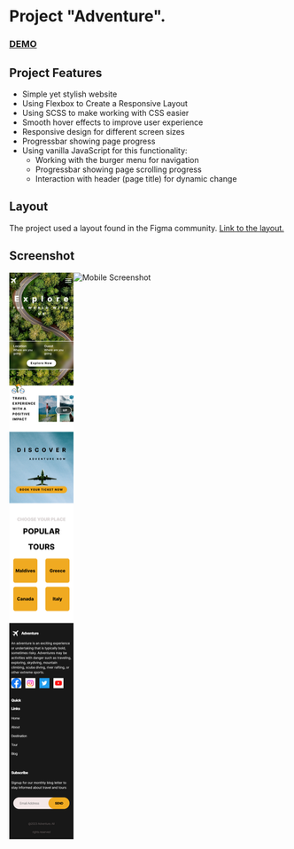 # Project "Adventure".

### [DEMO](https://andrew-devcoder.github.io/explore/)

## Project Features

-   Simple yet stylish website
-   Using Flexbox to Create a Responsive Layout
-   Using SCSS to make working with CSS easier
-   Smooth hover effects to improve user experience
-   Responsive design for different screen sizes
-   Progressbar showing page progress
-   Using vanilla JavaScript for this functionality:
    -   Working with the burger menu for navigation
    -   Progressbar showing page scrolling progress
    -   Interaction with header (page title) for dynamic change

## Layout

The project used a layout found in the Figma community. [Link to the layout.](<https://www.figma.com/file/nKuSCKtUVmeFaaCemi6RBu/web-design-(Community)-(Copy)?type=design&mode=design&t=K9kPFRzuW0jCJdiM-0>)

## Screenshot

<div style="display: flex; flex-direction: row;">
  <img src="/screenshot/mobile.png" alt="Mobile Screenshot" width="23%" >
  <img src="/screenshot/fullsize.png" alt="Mobile Screenshot" width="75%" >
</div>
